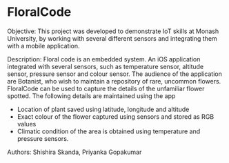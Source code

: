 # FloralCode

Objective: This project was developed to demonstrate IoT skills at Monash University, by working with several different sensors and 
integrating them with a mobile application. 

Description: Floral code is an embedded system. An iOS application integrated with several sensors, such as temperature sensor, 
altitude sensor, pressure sensor and colour sensor. The audience of the application are Botanist, who wish to maintain a 
repository of rare, uncommon flowers. FloralCode can be used to capture the details of the unfamiliar flower spotted. 
The following details are maintained using the app
- Location of plant saved using latitude, longitude and altitude
- Exact colour of the flower captured using sensors and stored as RGB values
- Climatic condition of the area is obtained using temperature and pressure sensors. 

Authors: 
Shishira Skanda, 
Priyanka Gopakumar 


